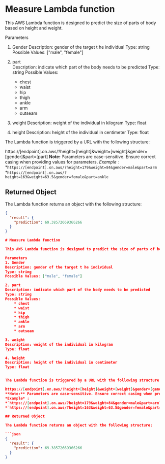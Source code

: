 
# Measure Lambda function

This AWS Lambda function is designed to predict the size of parts of body based on height and weight.

Parameters
1. Gender 
Description: gender of the target t he individual
Type: string
Possible Values: ["male", "female"]

2. part  
Description: indicate which part of the body needs to be predicted
Type: string
Possible Values:
	* chest
	* waist
	* hip
	* thigh
	* ankle
	* arm
	* outseam

3. weight
Description: weight of the individual in kilogram
Type: float 

4. height
Description: height of the individual in centimeter
Type: float


The Lambda function is triggered by a URL with the following structure:

https://[endpoint].on.aws/?height=[height]&weight=[weight]&gender=[gender]&part=[part]
**Note:** Parameters are case-sensitive. Ensure correct casing when providing values for parameters.
*Example* : 
*`https://[endpoint].on.aws/?height=179&weight=84&gender=male&part=arm`
*`https://[endpoint].on.aws/?height=163&weight=63.5&gender=female&part=ankle`

## Returned Object

The Lambda function returns an object with the following structure:

```json
{
  "result": {
    "prediction": 69.38572669366266
  }
}

# Measure Lambda function

This AWS Lambda function is designed to predict the size of parts of body based on height and weight.

Parameters
1. Gender 
Description: gender of the target t he individual
Type: string
Possible Values: ["male", "female"]

2. part  
Description: indicate which part of the body needs to be predicted
Type: string
Possible Values:
	* chest
	* waist
	* hip
	* thigh
	* ankle
	* arm
	* outseam

3. weight
Description: weight of the individual in kilogram
Type: float 

4. height
Description: height of the individual in centimeter
Type: float


The Lambda function is triggered by a URL with the following structure:

https://[endpoint].on.aws/?height=[height]&weight=[weight]&gender=[gender]&part=[part]
**Note:** Parameters are case-sensitive. Ensure correct casing when providing values for parameters.
*Example* : 
*`https://[endpoint].on.aws/?height=179&weight=84&gender=male&part=arm`
*`https://[endpoint].on.aws/?height=163&weight=63.5&gender=female&part=ankle`

## Returned Object

The Lambda function returns an object with the following structure:

```json
{
  "result": {
    "prediction": 69.38572669366266
  }
}
